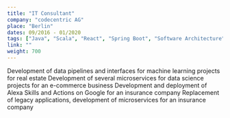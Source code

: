 ```yaml
---
title: "IT Consultant"
company: "codecentric AG"
place: "Berlin"
dates: 09/2016 - 01/2020
tags: ["Java", "Scala", "React", "Spring Boot", "Software Architecture", "Machine Learning", "Docker", "OpenShift", "Python"]
link: ""
weight: 700
---
```

Development of data pipelines and interfaces for machine learning projects for real estate
Development of several microservices for data science projects for an e-commerce business
Development and deployment of Alexa Skills and Actions on Google for an insurance company
Replacement of legacy applications, development of microservices for an insurance company